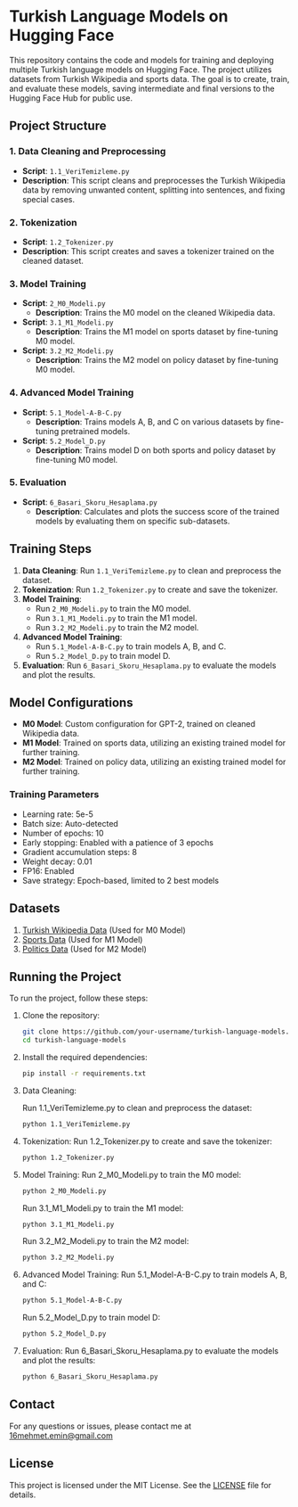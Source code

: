 # Turkish Language Models on Hugging Face

This repository contains the code and models for training and deploying multiple Turkish language models on Hugging Face. The project utilizes datasets from Turkish Wikipedia and sports data. The goal is to create, train, and evaluate these models, saving intermediate and final versions to the Hugging Face Hub for public use.

## Project Structure

### 1. Data Cleaning and Preprocessing
- **Script**: `1.1_VeriTemizleme.py`
- **Description**: This script cleans and preprocesses the Turkish Wikipedia data by removing unwanted content, splitting into sentences, and fixing special cases.

### 2. Tokenization
- **Script**: `1.2_Tokenizer.py`
- **Description**: This script creates and saves a tokenizer trained on the cleaned dataset.

### 3. Model Training
- **Script**: `2_M0_Modeli.py`
  - **Description**: Trains the M0 model on the cleaned Wikipedia data.
- **Script**: `3.1_M1_Modeli.py`
  - **Description**: Trains the M1 model on sports dataset by fine-tuning M0 model.
- **Script**: `3.2_M2_Modeli.py`
  - **Description**: Trains the M2 model on policy dataset by fine-tuning M0 model.

### 4. Advanced Model Training
- **Script**: `5.1_Model-A-B-C.py`
  - **Description**: Trains models A, B, and C on various datasets by fine-tuning pretrained models.
- **Script**: `5.2_Model_D.py`
  - **Description**: Trains model D on both sports and policy dataset by fine-tuning M0 model.

### 5. Evaluation
- **Script**: `6_Basari_Skoru_Hesaplama.py`
  - **Description**: Calculates and plots the success score of the trained models by evaluating them on specific sub-datasets.

## Training Steps

1. **Data Cleaning**: Run `1.1_VeriTemizleme.py` to clean and preprocess the dataset.
2. **Tokenization**: Run `1.2_Tokenizer.py` to create and save the tokenizer.
3. **Model Training**:
   - Run `2_M0_Modeli.py` to train the M0 model.
   - Run `3.1_M1_Modeli.py` to train the M1 model.
   - Run `3.2_M2_Modeli.py` to train the M2 model.
4. **Advanced Model Training**:
   - Run `5.1_Model-A-B-C.py` to train models A, B, and C.
   - Run `5.2_Model_D.py` to train model D.
5. **Evaluation**: Run `6_Basari_Skoru_Hesaplama.py` to evaluate the models and plot the results.

## Model Configurations

- **M0 Model**: Custom configuration for GPT-2, trained on cleaned Wikipedia data.
- **M1 Model**: Trained on sports data, utilizing an existing trained model for further training.
- **M2 Model**: Trained on policy data, utilizing an existing trained model for further training.

### Training Parameters
- Learning rate: 5e-5
- Batch size: Auto-detected
- Number of epochs: 10
- Early stopping: Enabled with a patience of 3 epochs
- Gradient accumulation steps: 8
- Weight decay: 0.01
- FP16: Enabled
- Save strategy: Epoch-based, limited to 2 best models

## Datasets

1. [Turkish Wikipedia Data](https://drive.google.com/file/d/1-6Xdvn_R7LbPGpU3wzP2B-ZtYq54WV4K/view?usp=sharing) (Used for M0 Model)
2. [Sports Data](https://drive.google.com/file/d/1lYxotjuIdYzOvm2eiMki8lj588v7guPJ/view?usp=sharing) (Used for M1 Model)
3. [Politics Data](https://drive.google.com/file/d/1lYxotjuIdYzOvm2eiMki8lj588v7guPJ/view?usp=sharing) (Used for M2 Model)

## Running the Project

To run the project, follow these steps:

1. Clone the repository:
    ```sh
    git clone https://github.com/your-username/turkish-language-models.git
    cd turkish-language-models
    ```
3. Install the required dependencies:

    ```sh
    pip install -r requirements.txt
    ```
5. Data Cleaning:

   Run 1.1_VeriTemizleme.py to clean and preprocess the dataset:
   ```sh
   python 1.1_VeriTemizleme.py
   ```
7. Tokenization:
   Run 1.2_Tokenizer.py to create and save the tokenizer:
   ```sh
   python 1.2_Tokenizer.py
   ```
8. Model Training:
   Run 2_M0_Modeli.py to train the M0 model:
   ```sh
   python 2_M0_Modeli.py
   ```
   Run 3.1_M1_Modeli.py to train the M1 model:
   ```sh
   python 3.1_M1_Modeli.py
   ```
   Run 3.2_M2_Modeli.py to train the M2 model:
   ```sh
   python 3.2_M2_Modeli.py
   ```
7. Advanced Model Training:
   Run 5.1_Model-A-B-C.py to train models A, B, and C:
   ```sh
   python 5.1_Model-A-B-C.py
   ```
   Run 5.2_Model_D.py to train model D:
   ```sh
   python 5.2_Model_D.py
   ```
7. Evaluation:
   Run 6_Basari_Skoru_Hesaplama.py to evaluate the models and plot the results:
   ```sh
   python 6_Basari_Skoru_Hesaplama.py
   ```





## Contact

For any questions or issues, please contact me at 16mehmet.emin@gmail.com

## License

This project is licensed under the MIT License. See the [LICENSE](LICENSE) file for details.

